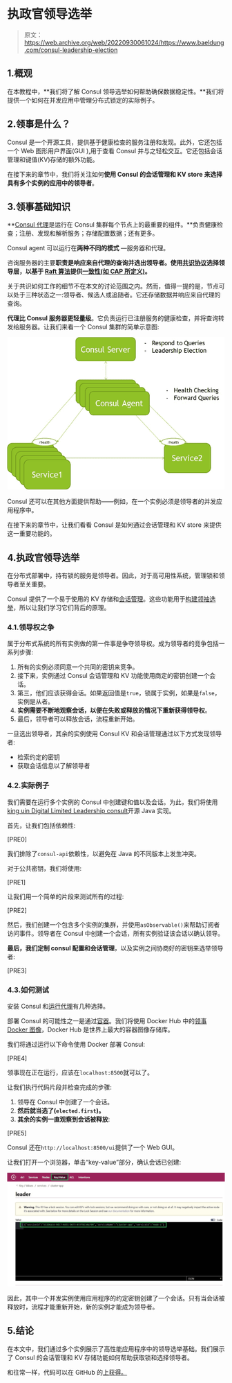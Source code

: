 # 执政官领导选举

> 原文：<https://web.archive.org/web/20220930061024/https://www.baeldung.com/consul-leadership-election>

## 1.概观

在本教程中，**我们将了解 Consul 领导选举如何帮助确保数据稳定性。**我们将提供一个如何在并发应用中管理分布式锁定的实际例子。

## 2.领事是什么？

Consul 是一个开源工具，提供基于健康检查的服务注册和发现。此外，它还包括一个 Web 图形用户界面(GUI ),用于查看 Consul 并与之轻松交互。它还包括会话管理和键值(KV)存储的额外功能。

在接下来的章节中，我们将关注如何**使用 Consul 的会话管理和 KV store 来选择具有多个实例的应用中的领导者**。

## 3.领事基础知识

**[Consul 代理](https://web.archive.org/web/20220625162504/https://www.consul.io/docs/agent)是运行在 Consul 集群每个节点上的最重要的组件。**负责健康检查；注册、发现和解析服务；存储配置数据；还有更多。

Consul agent 可以运行在**两种不同的模式** —服务器和代理。

咨询服务器的主要**职责是响应来自代理的查询并选出领导者。使用[共识协议](https://web.archive.org/web/20220625162504/https://www.consul.io/docs/internals/consensus.html)选择领导层，以基于 [Raft 算法](https://web.archive.org/web/20220625162504/https://raft.github.io/raft.pdf)提供[一致性(如 CAP 所定义)](https://web.archive.org/web/20220625162504/https://en.wikipedia.org/wiki/CAP_theorem)。**

关于共识如何工作的细节不在本文的讨论范围之内。然而，值得一提的是，节点可以处于三种状态之一:领导者、候选人或追随者。它还存储数据并响应来自代理的查询。

**代理比 Consul 服务器更轻量级**。它负责运行已注册服务的健康检查，并将查询转发给服务器。让我们来看一个 Consul 集群的简单示意图:

[![](img/5fe11eea4171bbd024687ffa8feff8aa.png)](/web/20220625162504/https://www.baeldung.com/wp-content/uploads/2020/08/consul-cluster.jpg)

Consul 还可以在其他方面提供帮助——例如，在一个实例必须是领导者的并发应用程序中。

在接下来的章节中，让我们看看 Consul 是如何通过会话管理和 KV store 来提供这一重要功能的。

## 4.执政官领导选举

在分布式部署中，持有锁的服务是领导者。因此，对于高可用性系统，管理锁和领导者至关重要。

Consul 提供了一个易于使用的 KV 存储和[会话管理](https://web.archive.org/web/20220625162504/https://www.consul.io/docs/internals/sessions.html)。这些功能用于[构建领袖选举](https://web.archive.org/web/20220625162504/https://learn.hashicorp.com/consul/developer-configuration/elections)，所以让我们学习它们背后的原理。

### 4.1.领导权之争

属于分布式系统的所有实例做的第一件事是争夺领导权。成为领导者的竞争包括一系列步骤:

1.  所有的实例必须同意一个共同的密钥来竞争。
2.  接下来，实例通过 Consul 会话管理和 KV 功能使用商定的密钥创建一个会话。
3.  第三，他们应该获得会话。如果返回值是`true`，锁属于实例，如果是`false`，实例是从者。
4.  **实例需要不断地观察会话，以便在失败或释放的情况下重新获得领导权**。
5.  最后，领导者可以释放会话，流程重新开始。

一旦选出领导者，其余的实例使用 Consul KV 和会话管理通过以下方式发现领导者:

*   检索约定的密钥
*   获取会话信息以了解领导者

### 4.2.实际例子

我们需要在运行多个实例的 Consul 中创建键和值以及会话。为此，我们将使用[king uin Digital Limited Leadership consult](https://web.archive.org/web/20220625162504/https://jitpack.io/p/kinguinltdhk/leadership-consul)开源 Java 实现。

首先，让我们包括依赖性:

[PRE0]

我们排除了`consul-api`依赖性，以避免在 Java 的不同版本上发生冲突。

对于公共密钥，我们将使用:

[PRE1]

让我们用一个简单的片段来测试所有的过程:

[PRE2]

然后，我们创建一个包含多个实例的集群，并使用`asObservable()`来帮助订阅者访问事件。领导者在 Consul 中创建一个会话，所有实例验证该会话以确认领导。

**最后，我们定制 consul 配置和会话管理**，以及实例之间协商好的密钥来选举领导者:

[PRE3]

### 4.3.如何测试

安装 Consul 和[运行代理](/web/20220625162504/https://www.baeldung.com/spring-cloud-consul#prerequisites)有几种选择。

部署 Consul 的可能性之一是通过[容器](/web/20220625162504/https://www.baeldung.com/docker-images-vs-containers#running-images)。我们将使用 Docker Hub 中的[领事 Docker 图像](https://web.archive.org/web/20220625162504/https://hub.docker.com/_/consul)，Docker Hub 是世界上最大的容器图像存储库。

我们将通过运行以下命令使用 Docker 部署 Consul:

[PRE4]

领事现在正在运行，应该在`localhost:8500`就可以了。

让我们执行代码片段并检查完成的步骤:

1.  领导在 Consul 中创建了一个会话。
2.  **然后就当选了(`elected.first`)。**
3.  **其余的实例一直观察到会话被释放**:

[PRE5]

Consul 还在`http://localhost:8500/ui`提供了一个 Web GUI。

让我们打开一个浏览器，单击“key-value”部分，确认会话已创建:

[![](img/8f77f4680198e422ca7f959d6ba284f3.png)](/web/20220625162504/https://www.baeldung.com/wp-content/uploads/2020/08/consul-leadership-election.jpg)

因此，其中一个并发实例使用应用程序的约定密钥创建了一个会话。只有当会话被释放时，流程才能重新开始，新的实例才能成为领导者。

## 5.结论

在本文中，我们通过多个实例展示了高性能应用程序中的领导选举基础。我们展示了 Consul 的会话管理和 KV 存储功能如何帮助获取锁和选择领导者。

和往常一样，代码可以在 GitHub 的[上获得。](https://web.archive.org/web/20220625162504/https://github.com/eugenp/tutorials/tree/master/spring-cloud-modules/spring-cloud-consul)